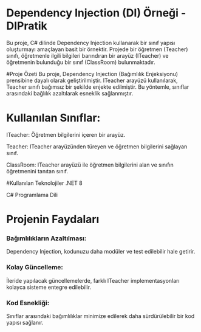 

# Dependency Injection (DI) Örneği - DIPratik
Bu proje, C# dilinde Dependency Injection kullanarak bir sınıf yapısı oluşturmayı amaçlayan basit bir örnektir. Projede bir öğretmen (Teacher) sınıfı, öğretmenle ilgili bilgileri barındıran bir arayüz (ITeacher) ve öğretmenin bulunduğu bir sınıf (ClassRoom) bulunmaktadır.

#Proje Özeti
Bu proje, Dependency Injection (Bağımlılık Enjeksiyonu) prensibine dayalı olarak geliştirilmiştir. ITeacher arayüzü kullanılarak, Teacher sınıfı bağımsız bir şekilde enjekte edilmiştir. Bu yöntemle, sınıflar arasındaki bağlılık azaltılarak esneklik sağlanmıştır.

# Kullanılan Sınıflar:
ITeacher: Öğretmen bilgilerini içeren bir arayüz.

Teacher: ITeacher arayüzünden türeyen ve öğretmen bilgilerini sağlayan sınıf.

ClassRoom: ITeacher arayüzü ile öğretmen bilgilerini alan ve sınıfın öğretmenini tanıtan sınıf.

#Kullanılan Teknolojiler
.NET 8

C# Programlama Dili

# Projenin Faydaları

### Bağımlılıkların Azaltılması: 
  Dependency Injection, kodunuzu daha modüler ve test edilebilir hale getirir.
### Kolay Güncelleme: 
İleride yapılacak güncellemelerde, farklı ITeacher implementasyonları kolayca sisteme entegre edilebilir.
### Kod Esnekliği:
Sınıflar arasındaki bağımlılıklar minimize edilerek daha sürdürülebilir bir kod yapısı sağlanır.
